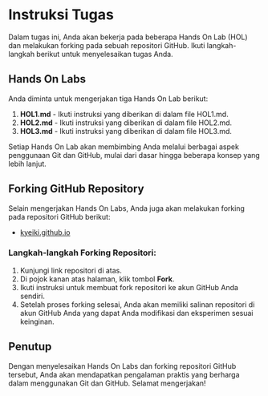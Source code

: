 
# Instruksi Tugas

Dalam tugas ini, Anda akan bekerja pada beberapa Hands On Lab (HOL) dan melakukan forking pada sebuah repositori GitHub. Ikuti langkah-langkah berikut untuk menyelesaikan tugas Anda.

## Hands On Labs

Anda diminta untuk mengerjakan tiga Hands On Lab berikut:

1. **HOL1.md** - Ikuti instruksi yang diberikan di dalam file HOL1.md.
2. **HOL2.md** - Ikuti instruksi yang diberikan di dalam file HOL2.md.
3. **HOL3.md** - Ikuti instruksi yang diberikan di dalam file HOL3.md.

Setiap Hands On Lab akan membimbing Anda melalui berbagai aspek penggunaan Git dan GitHub, mulai dari dasar hingga beberapa konsep yang lebih lanjut.

## Forking GitHub Repository

Selain mengerjakan Hands On Labs, Anda juga akan melakukan forking pada repositori GitHub berikut:

- [kyeiki.github.io](https://github.com/kyeiki/kyeiki.github.io)

### Langkah-langkah Forking Repositori:

1. Kunjungi link repositori di atas.
2. Di pojok kanan atas halaman, klik tombol **Fork**.
3. Ikuti instruksi untuk membuat fork repositori ke akun GitHub Anda sendiri.
4. Setelah proses forking selesai, Anda akan memiliki salinan repositori di akun GitHub Anda yang dapat Anda modifikasi dan eksperimen sesuai keinginan.

## Penutup

Dengan menyelesaikan Hands On Labs dan forking repositori GitHub tersebut, Anda akan mendapatkan pengalaman praktis yang berharga dalam menggunakan Git dan GitHub. Selamat mengerjakan!
